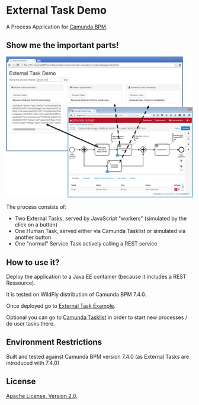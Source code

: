 # External Task Demo
A Process Application for [Camunda BPM](http://docs.camunda.org).

## Show me the important parts!
![Screenshot](screenshot.png)

The process consists of:

* Two External Tasks, served by JavaScript "workers" (simulated by the click on a button)
* One Human Task, served either via Camunda Tasklist or simulated via another button
* One "normal" Service Task actively calling a REST service

## How to use it?

Deploy the application to a Java EE container (because it includes a REST Ressource).

It is tested on WildFly distribution of Camunda BPM 7.4.0.

Once deployed go to 
[External Task Example](http://localhost:8080/external-task-example/).

Optional you can go to 
[Camunda Tasklist](http://docs.camunda.org/latest/guides/user-guide/#tasklist) in order to start new processes / do user tasks there. 

## Environment Restrictions
Built and tested against Camunda BPM version 7.4.0 (as External Tasks are introduced with 7.4.0)

## License
[Apache License, Version 2.0](http://www.apache.org/licenses/LICENSE-2.0).

<!-- HTML snippet for index page
  <tr>
    <td><img src="snippets/external-task-example/src/main/resources/process.png" width="100"></td>
    <td><a href="snippets/external-task-example">Camunda BPM Process Application</a></td>
    <td>A Process Application for [Camunda BPM](http://docs.camunda.org).</td>
  </tr>
-->